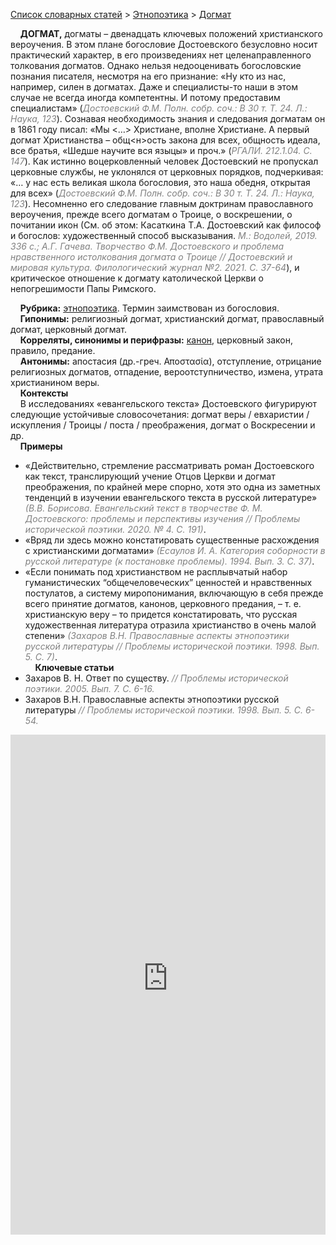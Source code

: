 <style>
st { color: Gray;
  font-style: italic;}
</style>

[Список словарных статей](https://thesaurus-dostoevsky.github.io/Thesaurus/) > [Этнопоэтика](ethnopoe.md) > [Догмат](догмат.md) 

&nbsp;&nbsp;&nbsp;&nbsp;**ДОГМАТ,** догматы – двенадцать ключевых положений христианского вероучения. В этом плане богословие Достоевского безусловно носит практический характер, в его произведениях нет целенаправленного толкования догматов. Однако нельзя недооценивать богословские познания писателя, несмотря на его признание: «Ну кто из нас, например, силен в догматах. Даже и специалисты-то наши в этом случае не всегда иногда компетентны. И потому предоставим специалистам» (<st>Достоевский Ф.М. Полн. собр. соч.: В 30 т. Т. 24. Л.: Наука, 123</st>). Сознавая необходимость знания и следования догматам он в 1861 году писал:  «Мы <…> Христиане, вполне Христиане. А первый догмат Христианства – общ<н>ость закона для всех, общность идеала, все братья, «Шедше научите вся языцы» и проч.» (<st>РГАЛИ. 212.1.04. С. 147</st>). Как истинно воцерковленный человек Достоевский не пропускал церковные службы, не уклонялся от церковных порядков, подчеркивая: «… у нас есть великая школа богословия, это наша обедня, открытая для всех» (<st>Достоевский Ф.М. Полн. собр. соч.: В 30 т. Т. 24. Л.: Наука, 123</st>). Несомненно его следование главным доктринам православного вероучения, прежде всего догматам о Троице, о воскрешении, о почитании икон (См. об этом: Касаткина Т.А. Достоевский как философ и богослов: художественный способ высказывания. <st>М.: Водолей, 2019. 336 с.; А.Г. Гачева. Творчество Ф.М. Достоевского и проблема нравственного истолкования догмата о Троице // Достоевский и мировая культура. Филологический журнал №2. 2021. С. 37-64</st>), и критическое отношение к догмату католической Церкви о непогрешимости Папы Римского.  

&nbsp;&nbsp;&nbsp;&nbsp;**Рубрика:** [этнопоэтика](ethnopoe.md). Термин заимствован из богословия.  
&nbsp;&nbsp;&nbsp;&nbsp;**Гипонимы:** религиозный догмат, христианский догмат, православный догмат, церковный  догмат.  
&nbsp;&nbsp;&nbsp;&nbsp;**Корреляты, синонимы и перифразы:** [канон](канон.md), церковный закон, правило, предание.  
&nbsp;&nbsp;&nbsp;&nbsp;**Антонимы:** апостасия (др.-греч. Αποστασία), отступление, отрицание религиозных догматов, отпадение, вероотступничество, измена, утрата христианином веры.  
&nbsp;&nbsp;&nbsp;&nbsp;**Контексты**  
&nbsp;&nbsp;&nbsp;&nbsp;В исследованиях  «евангельского текста» Достоевского  фигурируют следующие устойчивые словосочетания: догмат веры / евхаристии / искупления / Троицы / поста /  преображения,  догмат о Воскресении и др.   
&nbsp;&nbsp;&nbsp;&nbsp;**Примеры**  
* «Действительно, стремление рассматривать роман Достоевского как текст, транслирующий учение Отцов Церкви и догмат преображения, по крайней мере спорно, хотя это одна из заметных тенденций в изучении евангельского текста в русской литературе» <st>(В.В. Борисова. Евангельский текст в творчестве Ф. М. Достоевского: проблемы и перспективы изучения // Проблемы исторической поэтики. 2020. № 4. С. 191)</st>.
* «Вряд ли здесь можно констатировать существенные расхождения с христианскими догматами» <st>(Есаулов И. А. Категория соборности в русской литературе (к постановке проблемы). 1994. Вып.  3. С. 37)</st>.
* «Если понимать под христианством не расплывчатый набор гуманистических “общечеловеческих” ценностей и нравственных постулатов, а систему миропонимания, включающую в себя прежде всего принятие догматов, канонов, церковного предания, – т. е. христианскую веру – то придется констатировать, что русская художественная литература отразила христианство в очень малой степени» <st>(Захаров В.Н. Православные аспекты этнопоэтики русской литературы // Проблемы исторической поэтики. 1998. Вып.  5. С. 7)</st>.   <br>
&nbsp;&nbsp;&nbsp;&nbsp;**Ключевые статьи**  
* Захаров В. Н. Ответ по существу. <st>// Проблемы исторической поэтики. 2005. Вып.  7. С. 6-16.</st>
* Захаров В.Н. Православные аспекты этнопоэтики русской литературы <st>// Проблемы исторической поэтики. 1998. Вып.  5. С. 6-54.</st>


<iframe src="https://thesaurus-dostoevsky.github.io/nk/догмат.html" style="border:0px;width:100%;height:800px" allowfullscreen="true" webkitallowfullscreen="true" mozallowfullscreen="true">
